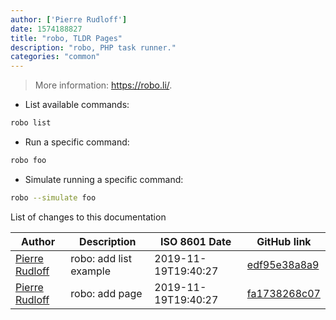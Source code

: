 ```yaml
---
author: ['Pierre Rudloff']
date: 1574188827
title: "robo, TLDR Pages"
description: "robo, PHP task runner."
categories: "common"
---
```

> More information: <https://robo.li/>.

- List available commands:

```bash
robo list
```

- Run a specific command:

```bash
robo foo
```

- Simulate running a specific command:

```bash
robo --simulate foo
```
List of changes to this documentation


Author | Description | ISO 8601 Date | GitHub link
------|-----|-----|-----
[Pierre Rudloff](mailto:prudloff@insite.coop) | robo: add list example | 2019-11-19T19:40:27 | [edf95e38a8a9](https://github.com/tldr-pages/tldr/commit/edf95e38a8a9b546a1434bcbfc7492122e6cae4a)
[Pierre Rudloff](mailto:prudloff@insite.coop) | robo: add page | 2019-11-19T19:40:27 | [fa1738268c07](https://github.com/tldr-pages/tldr/commit/fa1738268c07ec15b7e3a714d9a691af66383d54)

